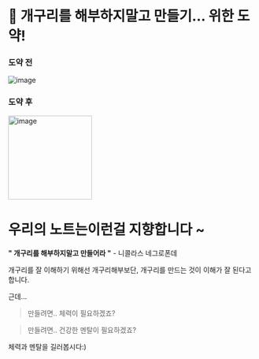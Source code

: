 # 🐸 개구리를 해부하지말고 만들기... 위한 도약!

### 도약 전
![image](https://github.com/user-attachments/assets/0bb79b55-a57d-4be4-93ea-b6d4fed4dbff)

### 도약 후

<img width="170" alt="image" src="https://github.com/user-attachments/assets/f6c47fb0-6837-4f7d-9faa-c27d4874b724">

# 우리의 노트는이런걸 지향합니다 ~

**" 개구리를 해부하지말고 만들어라 "** - 니콜라스 네그로폰데

개구리를 잘 이해하기 위해선 개구리해부보단, 개구리를 만드는 것이 이해가 잘 된다고합니다.

근데...

> 만들려면.. 체력이 필요하겠죠?

> 만들려면.. 건강한 멘탈이 필요하겠죠?

체력과 멘탈을 길러봅시다:)
